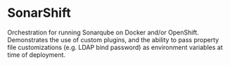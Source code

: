 # SonarShift
Orchestration for running Sonarqube on Docker and/or OpenShift.  Demonstrates the use of custom plugins, and the ability to pass property file customizations (e.g. LDAP bind password) as environment variables at time of deployment.
